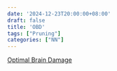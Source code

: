 ```yaml
---
date: '2024-12-23T20:00:00+08:00'
draft: false
title: 'OBD'
tags: ["Pruning"]
categories: ["NN"]
---
```


[Optimal Brain Damage](https://xves6ft58q.feishu.cn/docx/RWwtd5DseoZGCvx7LEvcp6Bjn6d?from=from_copylink)
